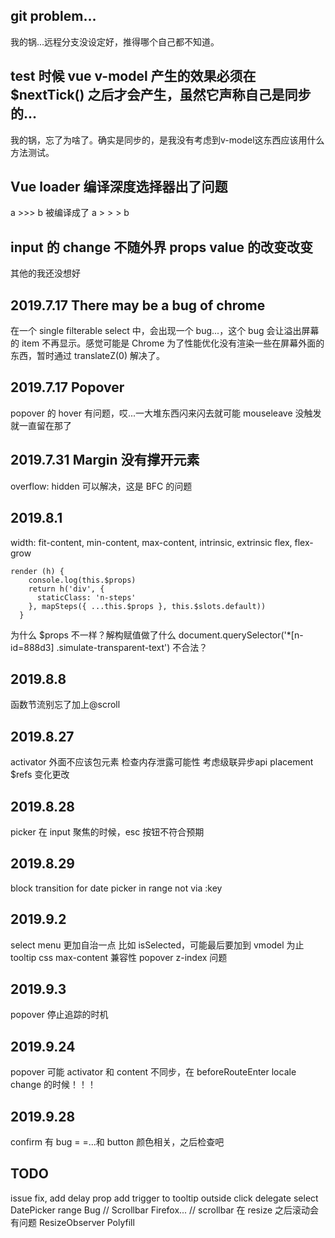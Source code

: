 ## git problem...
我的锅...远程分支没设定好，推得哪个自己都不知道。
## test 时候 vue v-model 产生的效果必须在 $nextTick() 之后才会产生，虽然它声称自己是同步的...
我的锅，忘了为啥了。确实是同步的，是我没有考虑到v-model这东西应该用什么方法测试。
## Vue loader 编译深度选择器出了问题
a >>> b 被编译成了 a > > > b
## input 的 change 不随外界 props value 的改变改变
其他的我还没想好
## 2019.7.17 There may be a bug of chrome
在一个 single filterable select 中，会出现一个 bug...，这个 bug 会让溢出屏幕的 item 不再显示。感觉可能是 Chrome 为了性能优化没有渲染一些在屏幕外面的东西，暂时通过 translateZ(0) 解决了。
## 2019.7.17 Popover
popover 的 hover 有问题，哎...一大堆东西闪来闪去就可能 mouseleave 没触发就一直留在那了
## 2019.7.31 Margin 没有撑开元素
overflow: hidden 可以解决，这是 BFC 的问题
## 2019.8.1
width: fit-content, min-content, max-content, intrinsic, extrinsic
flex, flex-grow
```
render (h) {
    console.log(this.$props)
    return h('div', {
      staticClass: 'n-steps'
    }, mapSteps({ ...this.$props }, this.$slots.default))
  }
```
为什么 $props 不一样？解构赋值做了什么
document.querySelector('*[n-id=888d3] .simulate-transparent-text') 不合法？
## 2019.8.8
函数节流别忘了加上@scroll
## 2019.8.27
activator 外面不应该包元素
检查内存泄露可能性
考虑级联异步api
placement $refs 变化更改
## 2019.8.28
picker 在 input 聚焦的时候，esc 按钮不符合预期
## 2019.8.29
block transition for date picker in range not via :key
## 2019.9.2
select menu 更加自治一点 比如 isSelected，可能最后要加到 vmodel 为止
tooltip css max-content 兼容性
popover z-index 问题
## 2019.9.3
popover 停止追踪的时机
## 2019.9.24
popover 可能 activator 和 content 不同步，在 beforeRouteEnter locale change 的时候！！！
## 2019.9.28
confirm 有 bug = =...和 button 颜色相关，之后检查吧
## TODO
issue fix, add delay prop
add trigger to tooltip
outside click delegate select
DatePicker range Bug
// Scrollbar Firefox...
// scrollbar 在 resize 之后滚动会有问题
ResizeObserver Polyfill